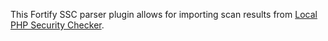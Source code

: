 This Fortify SSC parser plugin allows for importing scan results from [Local PHP Security Checker](https://github.com/fabpot/local-php-security-checker).